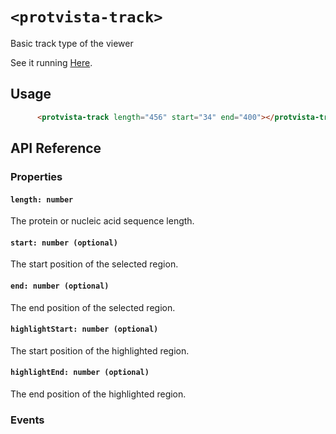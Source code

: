 # `<protvista-track>`
Basic track type of the viewer

See it running [Here](https://ebi-ppf.github.io/protvista-interpro-track/).


## Usage
```html
      <protvista-track length="456" start="34" end="400"></protvista-track>
```

## API Reference

### Properties
#### `length: number`
The protein or nucleic acid sequence length.

#### `start: number (optional)`
The start position of the selected region.

#### `end: number (optional)`
The end position of the selected region.

#### `highlightStart: number (optional)`
The start position of the highlighted region.

#### `highlightEnd: number (optional)`
The end position of the highlighted region.

### Events
